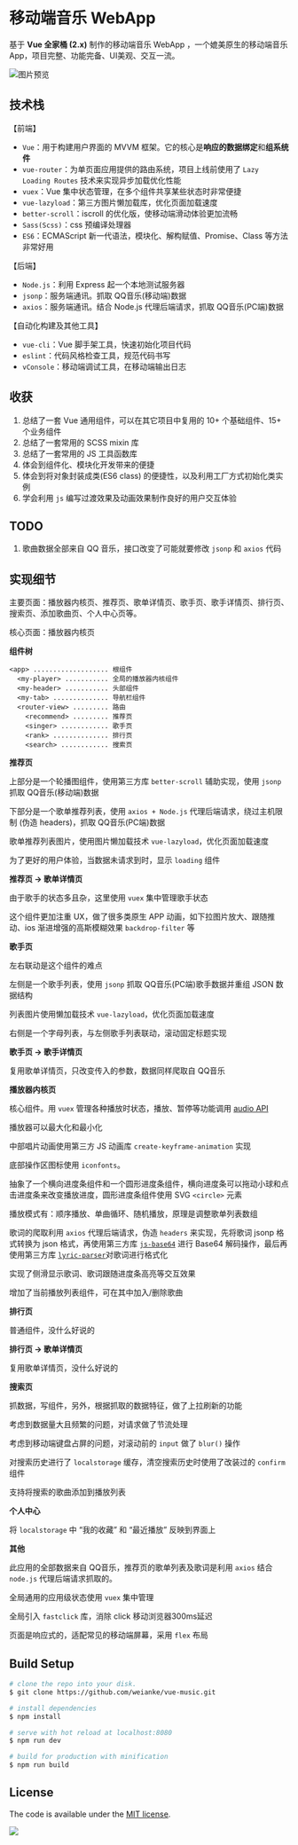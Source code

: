 
# 移动端音乐 WebApp

基于 **Vue 全家桶 (2.x)** 制作的移动端音乐 WebApp ，一个媲美原生的移动端音乐 App，项目完整、功能完备、UI美观、交互一流。

![图片预览](http://oph264zoo.bkt.clouddn.com/17-8-11/52879457.jpg)


## 技术栈

【前端】

- `Vue`：用于构建用户界面的 MVVM 框架。它的核心是**响应的数据绑定**和**组系统件**
- `vue-router`：为单页面应用提供的路由系统，项目上线前使用了 `Lazy Loading Routes` 技术来实现异步加载优化性能
- `vuex`：Vue 集中状态管理，在多个组件共享某些状态时非常便捷
- `vue-lazyload`：第三方图片懒加载库，优化页面加载速度
- `better-scroll`：iscroll 的优化版，使移动端滑动体验更加流畅
- `Sass(Scss)`：css 预编译处理器
- `ES6`：ECMAScript 新一代语法，模块化、解构赋值、Promise、Class 等方法非常好用

【后端】

- `Node.js`：利用 Express 起一个本地测试服务器
- `jsonp`：服务端通讯。抓取 QQ音乐(移动端)数据
- `axios`：服务端通讯。结合 Node.js 代理后端请求，抓取 QQ音乐(PC端)数据

【自动化构建及其他工具】

- `vue-cli`：Vue 脚手架工具，快速初始化项目代码
- `eslint`：代码风格检查工具，规范代码书写
- `vConsole`：移动端调试工具，在移动端输出日志


## 收获

1. 总结了一套 Vue 通用组件，可以在其它项目中复用的 10+ 个基础组件、15+ 个业务组件
2. 总结了一套常用的 SCSS mixin 库
3. 总结了一套常用的 JS 工具函数库
4. 体会到组件化、模块化开发带来的便捷
5. 体会到将对象封装成类(ES6 class) 的便捷性，以及利用工厂方式初始化类实例
6. 学会利用 `js` 编写过渡效果及动画效果制作良好的用户交互体验

## TODO

1. 歌曲数据全部来自 QQ 音乐，接口改变了可能就要修改 `jsonp` 和 `axios` 代码


## 实现细节

主要页面：播放器内核页、推荐页、歌单详情页、歌手页、歌手详情页、排行页、搜索页、添加歌曲页、个人中心页等。

核心页面：播放器内核页

**组件树**

```
<app> ................... 根组件
  <my-player> ........... 全局的播放器内核组件
  <my-header> ........... 头部组件
  <my-tab> .............. 导航栏组件
  <router-view> ......... 路由
    <recommend> ......... 推荐页
    <singer> ............ 歌手页
    <rank> .............. 排行页
    <search> ............ 搜索页
```

**推荐页**

上部分是一个轮播图组件，使用第三方库 `better-scroll` 辅助实现，使用 `jsonp` 抓取 QQ音乐(移动端)数据

下部分是一个歌单推荐列表，使用 `axios + Node.js` 代理后端请求，绕过主机限制 (伪造 headers)，抓取 QQ音乐(PC端)数据

歌单推荐列表图片，使用图片懒加载技术 `vue-lazyload`，优化页面加载速度

为了更好的用户体验，当数据未请求到时，显示 `loading` 组件

**推荐页 -> 歌单详情页**

由于歌手的状态多且杂，这里使用 `vuex` 集中管理歌手状态

这个组件更加注重 UX，做了很多类原生 APP 动画，如下拉图片放大、跟随推动、ios 渐进增强的高斯模糊效果 `backdrop-filter` 等

**歌手页**

左右联动是这个组件的难点

左侧是一个歌手列表，使用 `jsonp` 抓取 QQ音乐(PC端)歌手数据并重组 JSON 数据结构

列表图片使用懒加载技术 `vue-lazyload`，优化页面加载速度

右侧是一个字母列表，与左侧歌手列表联动，滚动固定标题实现

**歌手页 -> 歌手详情页**

复用歌单详情页，只改变传入的参数，数据同样爬取自 QQ音乐

**播放器内核页**

核心组件。用 `vuex` 管理各种播放时状态，播放、暂停等功能调用 [audio API](http://www.w3school.com.cn/tags/html_ref_audio_video_dom.asp)

播放器可以最大化和最小化

中部唱片动画使用第三方 JS 动画库 `create-keyframe-animation` 实现

底部操作区图标使用 `iconfonts`。

抽象了一个横向进度条组件和一个圆形进度条组件，横向进度条可以拖动小球和点击进度条来改变播放进度，圆形进度条组件使用 SVG `<circle>` 元素

播放模式有：顺序播放、单曲循环、随机播放，原理是调整歌单列表数组

歌词的爬取利用 `axios` 代理后端请求，伪造 `headers` 来实现，先将歌词 jsonp 格式转换为 json 格式，再使用第三方库 [`js-base64`](https://github.com/dankogai/js-base64) 进行 Base64 解码操作，最后再使用第三方库 [`lyric-parser`](https://github.com/ustbhuangyi/lyric-parser)对歌词进行格式化

实现了侧滑显示歌词、歌词跟随进度条高亮等交互效果

增加了当前播放列表组件，可在其中加入/删除歌曲

**排行页**

普通组件，没什么好说的

**排行页 -> 歌单详情页**

复用歌单详情页，没什么好说的

**搜索页**

抓数据，写组件，另外，根据抓取的数据特征，做了上拉刷新的功能

考虑到数据量大且频繁的问题，对请求做了节流处理

考虑到移动端键盘占屏的问题，对滚动前的 `input` 做了 `blur()` 操作

对搜索历史进行了 `localstorage` 缓存，清空搜索历史时使用了改装过的 `confirm` 组件

支持将搜索的歌曲添加到播放列表

**个人中心**

将 `localstorage` 中 “我的收藏” 和 “最近播放” 反映到界面上

**其他**

此应用的全部数据来自 QQ音乐，推荐页的歌单列表及歌词是利用 `axios` 结合 `node.js` 代理后端请求抓取的。

全局通用的应用级状态使用 `vuex` 集中管理

全局引入 `fastclick` 库，消除 click 移动浏览器300ms延迟

页面是响应式的，适配常见的移动端屏幕，采用 `flex` 布局

## Build Setup

``` bash
# clone the repo into your disk.
$ git clone https://github.com/weianke/vue-music.git

# install dependencies
$ npm install

# serve with hot reload at localhost:8080
$ npm run dev

# build for production with minification
$ npm run build
```


## License

The code is available under the [MIT license](https://opensource.org/licenses/MIT).

![](http://oph264zoo.bkt.clouddn.com/17-8-11/10545126.jpg)

